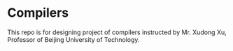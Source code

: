 # Compilers
This repo is for designing project of compilers instructed by Mr. Xudong Xu, Professor of Beijing University of Technology.
